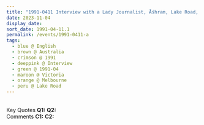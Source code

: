 ```yaml
---
title: "1991-0411 Interview with a Lady Journalist, Āśhram, Lake Road, Blackburne, Melbourne, Victoria, Australia"
date: 2023-11-04
display_date: 
sort_date: 1991-04-11.1
permalink: /events/1991-0411-a
tags:
  - blue @ English
  - brown @ Australia
  - crimson @ 1991
  - deeppink @ Interview
  - green @ 1991-04
  - maroon @ Victoria
  - orange @ Melbourne
  - peru @ Lake Road
---
```


<br>

<wave-list>
  <list-title color="DarkSeaGreen" width="55">Key Quotes</list-title>
  <list-item color="BlanchedAlmond" width="280"><b>Q1:</b> <i></i></list-item>
  <list-item color="Lavender" width="280"><b>Q2:</b> <i></i></list-item>
</wave-list>

<br>

<wave-list>
  <list-title color="DarkSeaGreen" width="55">Comments</list-title>
  <list-item color="BlanchedAlmond" width="280"><b>C1:</b> <i></i></list-item>
  <list-item color="Lavender" width="280"><b>C2:</b> <i></i></list-item>
</wave-list>